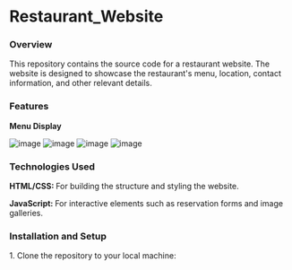 <b><h1>Restaurant_Website</h1></b>
<b><h3>Overview</h3></b>
<p>This repository contains the source code for a restaurant website. The website is designed to showcase the restaurant's menu, location, contact information, and other relevant details.</p>
<b><h3>Features</h3></b>
<p><b>Menu Display</b></p>

![image](https://github.com/Dithinvijay/Restaurant-Website/assets/123413489/a080d04a-53b6-44bf-84b1-19beaa8ee75b)
![image](https://github.com/Dithinvijay/Restaurant-Website/assets/123413489/97792cc0-1bfb-4c2b-b493-09b9cf9e1972)
![image](https://github.com/Dithinvijay/Restaurant-Website/assets/123413489/b689f289-15b3-44fd-bf12-bd6830494102)
![image](https://github.com/Dithinvijay/Restaurant-Website/assets/123413489/8e5fa84f-7a61-400e-b7ff-74a66ab7ac7b)

<h3>Technologies Used</h3>
<p><b>HTML/CSS: </b>For building the structure and styling the website.</p>
<p><b>JavaScript: </b>For interactive elements such as reservation forms and image galleries.</p>

<h3>Installation and Setup</h3>
<p>1. Clone the repository to your local machine:</p>
<a href=""></a>
